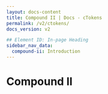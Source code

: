 ```yaml
---
layout: docs-content
title: Compound II | Docs - cTokens
permalink: /v2/ctokens/
docs_version: v2

## Element ID: In-page Heading
sidebar_nav_data:
  compound-ii: Introduction
---
```


# Compound II